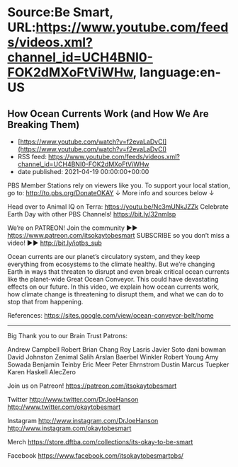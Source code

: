 # Source:Be Smart, URL:https://www.youtube.com/feeds/videos.xml?channel_id=UCH4BNI0-FOK2dMXoFtViWHw, language:en-US

## How Ocean Currents Work (and How We Are Breaking Them)
 - [https://www.youtube.com/watch?v=f2evaLaDvCI](https://www.youtube.com/watch?v=f2evaLaDvCI)
 - RSS feed: https://www.youtube.com/feeds/videos.xml?channel_id=UCH4BNI0-FOK2dMXoFtViWHw
 - date published: 2021-04-19 00:00:00+00:00

PBS Member Stations rely on viewers like you. To support your local station, go to: http://to.pbs.org/DonateOKAY
↓ More info and sources below ↓

Head over to Animal IQ on Terra: https://youtu.be/Nc3mUNkJZZk
Celebrate Earth Day with other PBS Channels! https://bit.ly/32nmIsp

We’re on PATREON! Join the community ►► https://www.patreon.com/itsokaytobesmart
SUBSCRIBE so you don’t miss a video! ►► http://bit.ly/iotbs_sub

Ocean currents are our planet’s circulatory system, and they keep everything from ecosystems to the climate healthy. But we’re changing Earth in ways that threaten to disrupt and even break critical ocean currents like the planet-wide Great Ocean Conveyor. This could have devastating effects on our future. In this video, we explain how ocean currents work, how climate change is threatening to disrupt them, and what we can do to stop that from happening.

References: https://sites.google.com/view/ocean-conveyor-belt/home 

-----------

Big Thank you to our Brain Trust Patrons:

Andrew Campbell 
Robert
Brian Chang
Roy Lasris
Javier Soto
dani bowman
David Johnston
Zenimal
Salih Arslan
Baerbel Winkler
Robert Young
Amy Sowada
Benjamin Teinby
Eric Meer
Peter Ehrnstrom
Dustin
Marcus Tuepker
Karen Haskell
AlecZero


Join us on Patreon! 
https://patreon.com/itsokaytobesmart

Twitter 
http://www.twitter.com/DrJoeHanson
http://www.twitter.com/okaytobesmart 

Instagram 
http://www.instagram.com/DrJoeHanson 
http://www.instagram.com/okaytobesmart 

Merch
https://store.dftba.com/collections/its-okay-to-be-smart

Facebook
https://www.facebook.com/itsokaytobesmartpbs/

